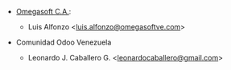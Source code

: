 - [Omegasoft C.A.](https://www.omegasoftve.com/):
  - Luis Alfonzo \<<luis.alfonzo@omegasoftve.com>\>

- Comunidad Odoo Venezuela
  - Leonardo J. Caballero G. \<<leonardocaballero@gmail.com>\>
